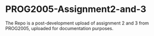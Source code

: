 # PROG2005-Assignment2-and-3
The Repo is a post-development upload of assignment 2 and 3 from PROG2005, uploaded for documentation purposes.
